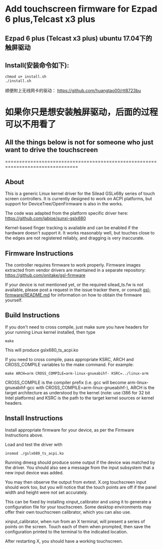 # Add touchscreen firmware for Ezpad 6 plus,Telcast x3 plus
## Ezpad 6 plus (Telcast x3 plus) ubuntu 17.04下的触屏驱动
## Install(安装命令如下):
```
chmod u+ install.sh
./install.sh
```
顺便附上无线网卡的驱动：
https://github.com/huangtao00/rtl8723bu
# 如果你只是想安装触屏驱动，后面的过程可以不用看了
## All the things below is not for someone  who just want to drive the touchscreen
================================================================================

About
-----

This is a generic Linux kernel driver for the Silead GSLx68y
series of touch screen controllers.
It is currently designed to work on ACPI platforms, but
support for DeviceTree/OpenFirmware is also in the works.

The code was adapted from the platform specific driver here:
https://github.com/jabjoe/sunxi-gslx680

Kernel-based finger tracking is available and can be enabled if
the hardware doesn't support it. It works reasonably well,
but touches close to the edges are not registered reliably,
and dragging is very inaccurate.


Firmware Instructions
---------------------

The controller requires firmware to work properly. Firmware
images extracted from vendor drivers are maintained in a separate
repository: https://github.com/onitake/gsl-firmware

If your device is not mentioned yet, or the required silead_ts.fw
is not available, please post a request in the issue tracker there,
or consult [gsl-firmware/README.md](https://github.com/onitake/gsl-firmware/blob/master/README.md)
for information on how to obtain the firmware yourself.


Build Instructions
------------------

If you don't need to cross compile, just make sure you have headers
for your running Linux kernel installed, then type

    make

This will produce gslx680_ts_acpi.ko

If you need to cross compile, pass appropriate KSRC, ARCH and
CROSS_COMPILE variables to the make command. For example:

    make ARCH=arm CROSS_COMPILE=arm-linux-gnueabihf- KSRC=../linux-arm

CROSS_COMPILE is the compiler prefix (i.e. gcc will become
arm-linux-gnueabihf-gcc with CROSS_COMPILE=arm-linux-gnueabihf-), ARCH
is the target architecture as understood by the kernel (note: use i386
for 32 bit Intel platforms) and KSRC is the path to the target
kernel sources or kernel headers.


Install Instructions
--------------------

Install appropriate firmware for your device, as per the Firmware
Instructions above.

Load and test the driver with

    insmod ./gslx680_ts_acpi.ko

Running dmesg should produce some output if the device was matched
by the driver. You should also see a message from the input
subsystem that a new input device was added.

You may then observe the output from evtest. X.org touchscreen input
should work too, but you will notice that the touch points are
off if the panel width and height were not set accurately.

This can be fixed by installing xinput_calibrator and using it to
generate a configuration file for your touchscreen. Some desktop
environments may offer their own touchscreen calibrator,
which you can also use.

xinput_calibrator, when run from an X terminal,  will present a
series of points on the screen. Touch each of them when prompted,
then save the configuration printed to the terminal to the
indicated location.

After restarting X, you should have a working touchscreen.
